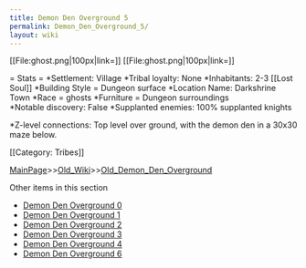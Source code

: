 ```yaml
---
title: Demon Den Overground 5
permalink: Demon_Den_Overground_5/
layout: wiki
---
```

[[File:ghost.png|100px|link=]]
[[File:ghost.png|100px|link=]]

= Stats =
*Settlement: Village
*Tribal loyalty: None
*Inhabitants: 2-3 [[Lost Soul]]
*Building Style = Dungeon surface
*Location Name: Darkshrine Town
*Race = ghosts
*Furniture =  Dungeon surroundings  
*Notable discovery: False
*Supplanted enemies: 100% supplanted knights 

*Z-level connections: Top level over ground, with the demon den in a 30x30 maze below. 

[[Category: Tribes]]

[MainPage](/keeperrl_wiki/ "wikilink")>>[Old_Wiki](/keeperrl_wiki/Old_Wiki "wikilink")>>[Old_Demon_Den_Overground](/keeperrl_wiki/Old_Demon_Den_Overground "wikilink")

Other items in this section
-    [Demon Den Overground 0](/keeperrl_wiki/Demon_Den_Overground_0 "wikilink")
-    [Demon Den Overground 1](/keeperrl_wiki/Demon_Den_Overground_1 "wikilink")
-    [Demon Den Overground 2](/keeperrl_wiki/Demon_Den_Overground_2 "wikilink")
-    [Demon Den Overground 3](/keeperrl_wiki/Demon_Den_Overground_3 "wikilink")
-    [Demon Den Overground 4](/keeperrl_wiki/Demon_Den_Overground_4 "wikilink")
-    [Demon Den Overground 6](/keeperrl_wiki/Demon_Den_Overground_6 "wikilink")
